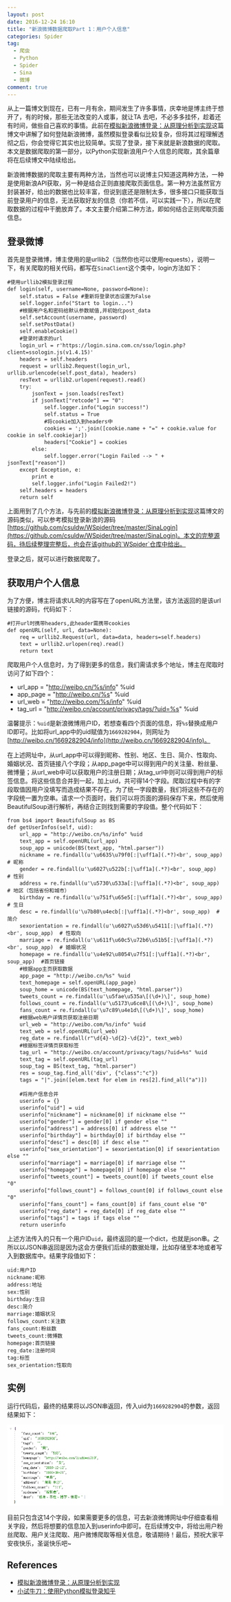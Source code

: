 ```yaml
---
layout: post
date: 2016-12-24 16:10
title: "新浪微博数据爬取Part 1：用户个人信息"
categories: Spider
tag:
  - 爬虫
  - Python
  - Spider
  - Sina
  - 微博
comment: true
---
```


从上一篇博文到现在，已有一月有余，期间发生了许多事情，庆幸地是博主终于想开了，有的时候，那些无法改变的人或事，就让TA 去吧，不必多多挂怀，趁着还有时间，做些自己喜欢的事情。此前在[模拟新浪微博登录：从原理分析到实现](http://www.csuldw.com/2016/11/10/2016-11-10-simulate-sina-login/)这篇博文中讲解了如何登陆新浪微博，虽然模拟登录看似比较复杂，但将其过程理解透彻之后，你会觉得它其实也比较简单。实现了登录，接下来就是新浪数据的爬取。本文是数据爬取的第一部分，以Python实现新浪用户个人信息的爬取，其余篇章将在后续博文中陆续给出。

<!-- more -->

新浪微博数据的爬取主要有两种方法，当然也可以说博主只知道这两种方法，一种是使用新浪API获取，另一种是结合正则直接爬取页面信息。第一种方法虽然官方封装甚好，给出的数据也比较丰富，但说到底还是限制太多，很多接口只能获取当前登录用户的信息，无法获取好友的信息（你若不信，可以实践一下），所以在爬取数据的过程中干脆放弃了。本文主要介绍第二种方法，即如何结合正则爬取页面信息。


## 登录微博

首先是登录微博，博主使用的是urllib2（当然你也可以使用requests），说明一下，有关爬取的相关代码，都写在`SinaClient`这个类中，login方法如下：

```
#使用urllib2模拟登录过程
def login(self, username=None, password=None):
    self.status = False #重新将登录状态设置为False
    self.logger.info("Start to login...")
    #根据用户名和密码给默认参数赋值,并初始化post_data
    self.setAccount(username, password) 
    self.setPostData() 
    self.enableCookie() 
    #登录时请求的url
    login_url = r'https://login.sina.com.cn/sso/login.php?client=ssologin.js(v1.4.15)'
    headers = self.headers
    request = urllib2.Request(login_url, urllib.urlencode(self.post_data), headers)
    resText = urllib2.urlopen(request).read()
    try:        
        jsonText = json.loads(resText)
        if jsonText["retcode"] == "0":
            self.logger.info("Login success!")
            self.status = True
            #将cookie加入到headers中
            cookies = ';'.join([cookie.name + "=" + cookie.value for cookie in self.cookiejar])
            headers["Cookie"] = cookies
        else:
            self.logger.error("Login Failed --> " + jsonText["reason"])
    except Exception, e:
        print e
        self.logger.info("Login Failed2!")
    self.headers = headers
    return self
```

上面用到了几个方法，与先前的[模拟新浪微博登录：从原理分析到实现](http://www.csuldw.com/2016/11/10/2016-11-10-simulate-sina-login/)这篇博文的源码类似，可以参考模拟登录新浪的源码[https://github.com/csuldw/WSpider/tree/master/SinaLogin](https://github.com/csuldw/WSpider/tree/master/SinaLogin)。本文的完整源码，待后续整理完整后，也会在该github的`WSpider`仓库中给出。

登录之后，就可以进行数据爬取了。

## 获取用户个人信息

为了方便，博主将请求ULR的内容写在了openURL方法里，该方法返回的是该url链接的源码，代码如下：

```
#打开url时携带headers,此header需携带cookies
def openURL(self, url, data=None):
    req = urllib2.Request(url, data=data, headers=self.headers)
    text = urllib2.urlopen(req).read()
    return text 
```

爬取用户个人信息时，为了得到更多的信息，我们需请求多个地址，博主在爬取时访问了如下四个：

- url_app = "http://weibo.cn/%s/info" %uid
- app_page = "http://weibo.cn/%s" %uid
- url_web = "http://weibo.com/%s/info" %uid
- tag_url = "http://weibo.cn/account/privacy/tags/?uid=%s" %uid


温馨提示：`%uid`是新浪微博用户ID，若想查看四个页面的信息，将`%s`替换成用户ID即可。比如将url_app中的uid赋值为`1669282904`，则网址为[http://weibo.cn/1669282904/info](http://weibo.cn/1669282904/info)。

在上述网址中，从url_app中可以得到昵称、性别、地区、生日、简介、性取向、婚姻状况、首页链接八个字段；从app_page中可以得到用户的关注量、粉丝量、微博量；从url_web中可以获取用户的注册日期；从tag_url中则可以得到用户的标签信息。将这些信息合并到一起，加上uid，共可得14个字段。爬取过程中有的字段取值因用户没填写而造成结果不存在，为了统一字段数量，我们将这些不存在的字段统一置为空串。请求一个页面时，我们可以将页面的源码保存下来，然后使用BeautifulSoup进行解析，再结合正则找到需要的字段值。整个代码如下：

```
from bs4 import BeautifulSoup as BS
def getUserInfos(self, uid):
    url_app = "http://weibo.cn/%s/info" %uid
    text_app = self.openURL(url_app)
    soup_app = unicode(BS(text_app, "html.parser"))
    nickname = re.findall(u'\u6635\u79f0[:|\uff1a](.*?)<br', soup_app)  # 昵称
    gender = re.findall(u'\u6027\u522b[:|\uff1a](.*?)<br', soup_app)  # 性别
    address = re.findall(u'\u5730\u533a[:|\uff1a](.*?)<br', soup_app)  # 地区（包括省份和城市）
    birthday = re.findall(u'\u751f\u65e5[:|\uff1a](.*?)<br', soup_app)  # 生日
    desc = re.findall(u'\u7b80\u4ecb[:|\uff1a](.*?)<br', soup_app)  # 简介
    sexorientation = re.findall(u'\u6027\u53d6\u5411[:|\uff1a](.*?)<br', soup_app)  # 性取向
    marriage = re.findall(u'\u611f\u60c5\u72b6\u51b5[:|\uff1a](.*?)<br', soup_app)  # 婚姻状况
    homepage = re.findall(u'\u4e92\u8054\u7f51[:|\uff1a](.*?)<br', soup_app)  #首页链接
    #根据app主页获取数据
    app_page = "http://weibo.cn/%s" %uid
    text_homepage = self.openURL(app_page)
    soup_home = unicode(BS(text_homepage, "html.parser"))
    tweets_count = re.findall(u'\u5fae\u535a\[(\d+)\]', soup_home)
    follows_count = re.findall(u'\u5173\u6ce8\[(\d+)\]', soup_home)
    fans_count = re.findall(u'\u7c89\u4e1d\[(\d+)\]', soup_home)
    #根据web用户详情页获取注册日期
    url_web = "http://weibo.com/%s/info" %uid
    text_web = self.openURL(url_web)
    reg_date = re.findall(r"\d{4}-\d{2}-\d{2}", text_web)
    #根据标签详情页获取标签        
    tag_url = "http://weibo.cn/account/privacy/tags/?uid=%s" %uid
    text_tag = self.openURL(tag_url)      
    soup_tag = BS(text_tag, "html.parser")
    res = soup_tag.find_all('div', {"class":"c"})
    tags = "|".join([elem.text for elem in res[2].find_all("a")])
    
    #将用户信息合并        
    userinfo = {}
    userinfo["uid"] = uid
    userinfo["nickname"] = nickname[0] if nickname else ""
    userinfo["gender"] = gender[0] if gender else ""
    userinfo["address"] = address[0] if address else ""
    userinfo["birthday"] = birthday[0] if birthday else ""
    userinfo["desc"] = desc[0] if desc else ""
    userinfo["sex_orientation"] = sexorientation[0] if sexorientation else ""
    userinfo["marriage"] = marriage[0] if marriage else ""
    userinfo["homepage"] = homepage[0] if homepage else ""
    userinfo["tweets_count"] = tweets_count[0] if tweets_count else "0"
    userinfo["follows_count"] = follows_count[0] if follows_count else "0"
    userinfo["fans_count"] = fans_count[0] if fans_count else "0"
    userinfo["reg_date"] = reg_date[0] if reg_date else ""
    userinfo["tags"] = tags if tags else ""
    return userinfo
```

上述方法传入的只有一个用户ID`uid`，最终返回的是一个dict，也就是json串。之所以以JSON串返回是因为这会方便我们后续的数据处理，比如存储至本地或者写入到数据库中。结果字段值如下：

```
uid:用户ID
nickname:昵称
address:地址
sex:性别
birthday:生日
desc:简介
marriage:婚姻状况
follows_count:关注数
fans_count:粉丝数
tweets_count:微博数
homepage:首页链接
reg_date:注册时间
tag:标签
sex_orientation:性取向
```

## 实例

运行代码后，最终的结果将以JSON串返回，传入uid为`1669282904`的参数，返回结果如下：

![](/assets/articleImg/sina-userinfo.png)

目前只包含这14个字段，如果需要更多的信息，可去新浪微博网址中仔细查看相关字段，然后将想要的信息加入到userinfo中即可。在后续博文中，将给出用户粉丝爬取、用户关注爬取、用户微博爬取等相关信息，敬请期待！最后，预祝大家平安夜快乐，圣诞快乐吧~

## References

- [模拟新浪微博登录：从原理分析到实现](http://www.csuldw.com/2016/11/10/2016-11-10-simulate-sina-login/)
- [小试牛刀：使用Python模拟登录知乎](http://www.csuldw.com/2016/11/05/2016-11-05-simulate-zhihu-login/)
